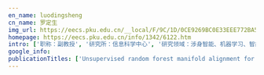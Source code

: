 ```yaml
---
en_name: luodingsheng
cn_name: 罗定生
img_url: https://eecs.pku.edu.cn/__local/F/9C/1D/0CE9269BC0E33EEE772BA55DC13_EE759026_104A6.png?e=.png
homepage: https://eecs.pku.edu.cn/info/1342/6122.htm
intro: ['职称：副教授', '研究所：信息科学中心', '研究领域：涉身智能、机器学习、智能信息处理、机器人学、仿人机器人等 ', '办公电话：86-10-62752502', '电子邮件：dsluo@pku.edu.cn', '个人主页： ']
google_info: 
publicationTitles: ['Unsupervised random forest manifold alignment for lipreading', 'Unsupervised image matching based on manifold alignment', 'The craniofacial reconstruction from the local structural diversity of skulls', 'Transferring of speech movements from video to 3D face space', 'Evaluation of facial attractiveness for patients with malocclusion: A machine-learning technique employing Procrustes', 'Tissue map based craniofacial reconstruction and facial deformation using rbf network', 'Personalized tooth shape estimation from radiograph and cast', 'Non-rigid craniofacial 2D-3D registration using CNN-based regression', 'Enhanced random forest with image/patch-level learning for image understanding', 'Superimposition of cone-beam computed tomography images by joint embedding', 'Stylized synthesis of facial speech motions', 'Vision based speech animation transferring with underlying anatomical structure', '3D exemplar‐based random walks for tooth segmentation from cone‐beam computed tomography images', 'Mixed metric random forest for dense correspondence of cone-beam computed tomography images', 'Fast 3D hand estimation for mobile interactions', 'Volumetric reconstruction of craniofacial structures from 2D lateral cephalograms by regression forest', 'Anatomical Structure Sketcher for Cephalograms by Bimodal Deep Learning.', 'Random-sampling-based spatial-temporal feature for consumer video concept classification', 'Interactive modeling of 3D facial expressions with hierarchical Gaussian process latent variable models', 'Consistent correspondence of cone-beam CT images using volume functional maps', 'Voxel-wise correspondence of cone-beam computed tomography images by cascaded randomized forest', 'Anatomical structure similarity estimation by random forest', 'Masseter segmentation from computed tomography using feature-enhanced nested residual neural network', 'Finding dense supervoxel correspondence of cone-beam computed tomography images', 'Multi-scale volumetric convnet with nested residual connections for segmentation of anterior cranial base', 'Facial feature estimation from the local structural diversity of skulls', 'Creating a face model from an unknown skull based on the tissue map', 'Anatomical structure sketcher for cephalograms by bimodal deep learning', 'Correspondence-Steered Volumetric Descriptor Learning Using Deep Functional Maps', 'Masseter Muscle Segmentation from Cone-Beam CT Images using Generative Adversarial Network', 'Incremental Feature Forest for Real-Time SLAM on Mobile Devices', 'Temporal Consistent 2D-3D Registration of Lateral Cephalograms and Cone-Beam Computed Tomography Images', 'Spatially Consistent Supervoxel Correspondences of Cone-Beam Computed Tomography Images', 'Dense Correspondence of Cone-Beam Computed Tomography Images Using Oblique Clustering Forest', '3D exemplar-based random walks for tooth segmentation from cone-beam computed tomography images 3D exemplar-based random walks for tooth segmentation from cone-beam computed …', 'Multi-modal Brain Image Registration Based on Subset Definition and Manifold-to-Manifold Distance', 'Visyllable-specific facial transition motion embedding and extraction', '3D facial expression editing based on the dynamic graph model', 'A Variable State Dimension Approach to Meal Detection and Meal Size Estimation: In Silico Evaluation Through Basal-Bolus Insulin Therapy for Type 1 Diabetes …', 'Image Classification by Codebook Updating via Joint i-Pat Topic Model Feedback', '3D Personalized Teeth Shape Estimation from Radiograph', 'Pacific Graphics 2005', 'A Review of Localization Systems for Robotic Endoscopic Capsules........... TD Than, G. Alici, H. Zhou, and W. Li 2387']
---
```

